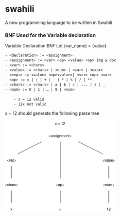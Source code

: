 # swahili
A new programming language to be written in Swahili

### BNF Used for the Variable declaration

Variable Declaration BNF
Let {var_name} =  {value}

    - <declaration> := <assignment>
    - <assignment> := <var> <op> <value> <op> img & doc
    - <var> := <chars>  
    - <value> := <chars> | <num> | <var> | <expr> 
    - <expr> := <value> <op><value>| <var> >op> <var>
    - <op> := = | ; | + | - | * | % | / | ** 
    - <chars> := <chars> | a | b | c | ... | z | _
    - <num> := 0 | 1 | … | 9 | <num>
        
        - x = 12 valid
        - 12x not valid

x = 12 should generate the following parse tree

<img src="/img & doc/parseTree.png" alt="My cool logo"/>


